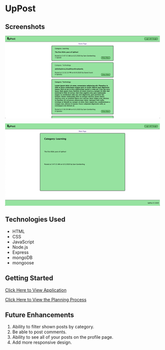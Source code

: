 # UpPost

## Screenshots

![Posts Page](public/images/posts.jpg)

![Show Page](public/images/show.jpg)

## Technologies Used

- HTML
- CSS
- JavaScript
- Node.js
- Express
- mongoDB
- mongoose

## Getting Started

[Click Here to View Application](https://uppost.herokuapp.com)

[Click Here to View the Planning Process](https://trello.com/b/7DLnOCSX/uppost)

## Future Enhancements

1. Ability to filter shown posts by category.
2. Be able to post comments.
3. Ability to see all of your posts on the profile page.
4. Add more responsive design.